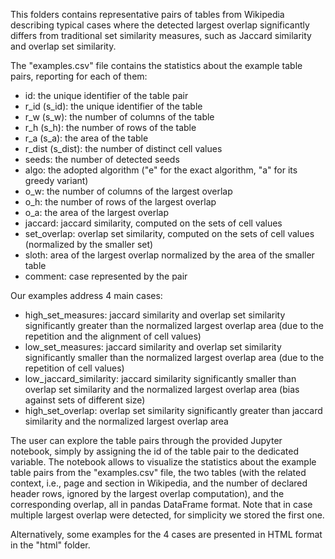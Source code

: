This folders contains representative pairs of tables from Wikipedia describing typical cases where the detected largest overlap significantly differs from traditional set similarity measures, such as Jaccard similarity and overlap set similarity.

The "examples.csv" file contains the statistics about the example table pairs, reporting for each of them:
- id: the unique identifier of the table pair
- r_id (s_id): the unique identifier of the table
- r_w (s_w): the number of columns of the table
- r_h (s_h): the number of rows of the table
- r_a (s_a): the area of the table
- r_dist (s_dist): the number of distinct cell values
- seeds: the number of detected seeds
- algo: the adopted algorithm ("e" for the exact algorithm, "a" for its greedy variant)
- o_w: the number of columns of the largest overlap
- o_h: the number of rows of the largest overlap
- o_a: the area of the largest overlap
- jaccard: jaccard similarity, computed on the sets of cell values
- set_overlap: overlap set similarity, computed on the sets of cell values (normalized by the smaller set)
- sloth: area of the largest overlap normalized by the area of the smaller table
- comment: case represented by the pair

Our examples address 4 main cases:
- high_set_measures: jaccard similarity and overlap set similarity significantly greater than the normalized largest overlap area (due to the repetition and the alignment of cell values)
- low_set_measures: jaccard similarity and overlap set similarity significantly smaller than the normalized largest overlap area (due to the repetition of cell values)
- low_jaccard_similarity: jaccard similarity significantly smaller than overlap set similarity and the normalized largest overlap area (bias against sets of different size)
- high_set_overlap: overlap set similarity significantly greater than jaccard similarity and the normalized largest overlap area

The user can explore the table pairs through the provided Jupyter notebook, simply by assigning the id of the table pair to the dedicated variable.
The notebook allows to visualize the statistics about the example table pairs from the "examples.csv" file, the two tables (with the related context, i.e., page and section in Wikipedia, and the number of declared header rows, ignored by the largest overlap computation), and the corresponding overlap, all in pandas DataFrame format.
Note that in case multiple largest overlap were detected, for simplicity we stored the first one.

Alternatively, some examples for the 4 cases are presented in HTML format in the "html" folder.
